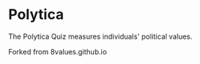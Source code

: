 # Polytica
The Polytica Quiz measures individuals' political values.

Forked from 8values.github.io
